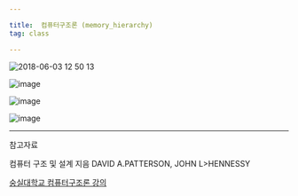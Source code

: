 ```yaml
---

title:  컴퓨터구조론 (memory_hierarchy)
tag: class 

---
```


![2018-06-03 12 50 13](https://user-images.githubusercontent.com/23495876/40878193-6dad4e0a-66c8-11e8-8e65-bbf026a41648.png)
  
![image](https://user-images.githubusercontent.com/23495876/40878291-c63601e2-66c9-11e8-8a03-3c3a248b2469.png)

![image](https://user-images.githubusercontent.com/23495876/40878324-4ecc6e38-66ca-11e8-93cb-4cc512f9c87f.png)

![image](https://user-images.githubusercontent.com/23495876/40878355-ea35f790-66ca-11e8-9483-2bdc85690b8e.png)



---
 
참고자료 


컴퓨터 구조 및 설계 지음 DAVID A.PATTERSON, JOHN L>HENNESSY 

[숭실대학교 컴퓨터구조론 강의](http://www.kocw.net/home/search/kemView.do?kemId=998138)
